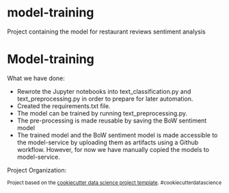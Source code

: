 model-training
==============================

Project containing the model for restaurant reviews sentiment analysis

# Model-training

What we have done:
- Rewrote the Jupyter notebooks into text_classification.py and text_preprocessing.py in order to prepare for later automation.
- Created the requirements.txt file.
- The model can be trained by running text_preprocessing.py. 
- The pre-processing is made reusable by saving the BoW sentiment model
- The trained model and the BoW sentiment model is made accessible to the model-service by uploading them as artifacts using a Github workflow. However, for now we have manually copied the models to model-service. 


Project Organization:
<p><small>Project based on the <a target="_blank" href="https://drivendata.github.io/cookiecutter-data-science/">cookiecutter data science project template</a>. #cookiecutterdatascience</small></p>
